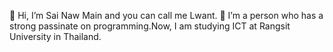 👋 Hi, I’m Sai Naw Main and you can call me Lwant.
👀 I’m a person who has a strong passinate on programming.Now, I am studying ICT at Rangsit University in Thailand.



<!---
Lwant-02/Lwant-02 is a ✨ special ✨ repository because its `README.md` (this file) appears on your GitHub profile.
You can click the Preview link to take a look at your changes.
--->
